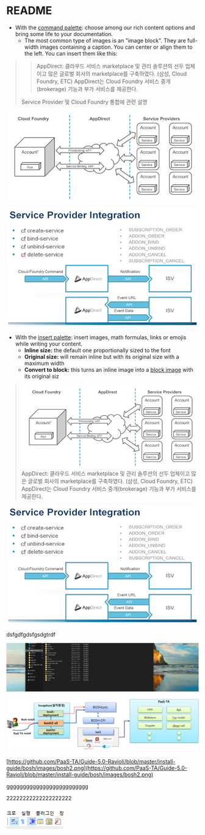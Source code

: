 # README


* With the [command palette](): choose among our rich content options and bring some life to your documentation.
  * The most common type of images is an "image block". They are full-width images containing a caption. You can center or align them to the left. You can insert them like this:



> > AppDirect: 클라우드 서비스 marketplace 및 관리 솔루션의 선두 업체이고 많은 글로벌 회사의 marketplace를 구축하였다. \(삼성, Cloud Foundry, ETC\) AppDirect는 Cloud Foundry 서비스 중개\(brokerage\) 기능과 부가 서비스를 제공한다.
>
>
>
> Service Provider 및 Cloud Foundry 통합에 관련 설명

![](.gitbook/assets/5.png)

![](.gitbook/assets/6.png)



* With the [insert palette](): insert images, math formulas, links or emojis while writing your content.
  * **Inline size:** the default one proportionally sized to the font
  * **Original size:** will remain inline but with its original size with a maximum width
  * **Convert to block:** this turns an inline image into a [block image]() with its original siz



> ![](.gitbook/assets/5.png) AppDirect: 클라우드 서비스 marketplace 및 관리 솔루션의 선두 업체이고 많은 글로벌 회사의 marketplace를 구축하였다. \(삼성, Cloud Foundry, ETC\) AppDirect는 Cloud Foundry 서비스 중개\(brokerage\) 기능과 부가 서비스를 제공한다.

![](.gitbook/assets/6.png)

dsfgdfgdsfgsdgtrdf

















![bnjbnbnm,,](.gitbook/assets/image%20%281%29.png)

![](.gitbook/assets/bosh2-1.png)

[https://github.com/PaaS-TA/Guide-5.0-Ravioli/blob/master/install-guide/bosh/images/bosh2.png](https://github.com/PaaS-TA/Guide-5.0-Ravioli/blob/master/install-guide/bosh/images/bosh2.png)

ggggggggggggggggggggggggg



22222222222222222222



![](.gitbook/assets/image%20%282%29.png)

